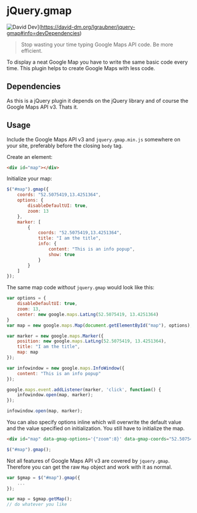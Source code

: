 # jQuery.gmap

![David Dev](https://img.shields.io/david/dev/lgraubner/jquery-gmap.svg)](https://david-dm.org/lgraubner/jquery-gmap#info=devDependencies)

> Stop wasting your time typing Google Maps API code. Be more efficient.

To display a neat Google Map you have to write the same basic code every time. This plugin helps to create Google Maps with less code.

## Dependencies

As this is a jQuery plugin it depends on the jQuery library and of course the Google Maps API v3. Thats it.

## Usage

Include the Google Maps API v3 and `jquery.gmap.min.js` somewhere on your site, preferably before the closing `body` tag.

Create an element:
```HTML
<div id="map"></div>
```

Initialize your map:
```JavaScript
$("#map").gmap({
    coords: "52.5075419,13.4251364",
    options: {
        disableDefaultUI: true,
        zoom: 13
    },
    marker: [
        {
            coords: "52.5075419,13.4251364",
            title: "I am the title",
            info: {
                content: "This is an info popup",
                show: true
            }
        }
    ]
});
```

The same map code *without* `jquery.gmap` would look like this:

```JavaScript
var options = {
    disableDefaultUI: true,
    zoom: 13,
    center: new google.maps.LatLng(52.5075419, 13.4251364)
}
var map = new google.maps.Map(document.getElementById("map"), options);

var marker = new google.maps.Marker({
    position: new google.maps.LatLng(52.5075419, 13.4251364),
    title: "I am the title",
    map: map
});

var infowindow = new google.maps.InfoWindow({
    content: "This is an info popup"
});

google.maps.event.addListener(marker, 'click', function() {
    infowindow.open(map, marker);
});

infowindow.open(map, marker);
```

You can also specify options inline which will overwrite the default value and the value specified on initialization. You still have to initialize the map.

```HTML
<div id="map" data-gmap-options='{"zoom":8}' data-gmap-coords="52.5075419,13.4251364" data-gmap-marker='[{"coords":"52.5075419,13.4251364"}]'></div>
```

```JavaScript
$("#map").gmap();
```

Not all features of Google Maps API v3 are covered by `jquery.gmap`. Therefore you can get the raw `Map` object and work with it as normal.

```JavaScript
var $gmap = $("#map").gmap({
    ...
});

var map = $gmap.getMap();
// do whatever you like
```
